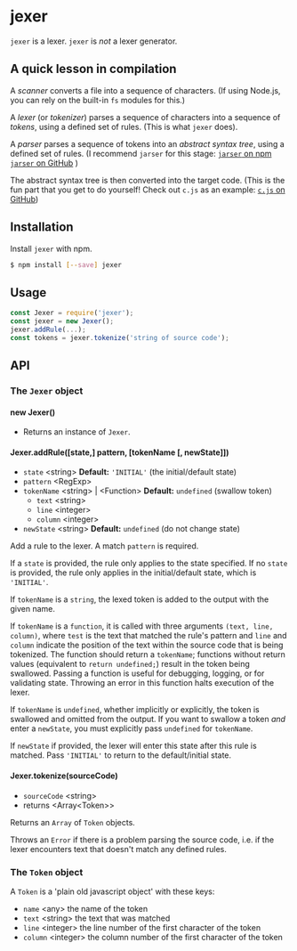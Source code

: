 # jexer

`jexer` is a lexer. `jexer` is _not_ a lexer generator.

## A quick lesson in compilation

A _scanner_ converts a file into a sequence of characters. (If using Node.js,
you can rely on the built-in `fs` modules for this.)

A _lexer_ (or _tokenizer_) parses a sequence of characters into a sequence of
_tokens_, using a defined set of rules. (This is what `jexer` does).

A _parser_ parses a sequence of tokens into an _abstract syntax tree_, using a
defined set of rules. (I recommend `jarser` for this stage: 
[`jarser` on npm](https://npmjs.com/jarser)
[`jarser` on GitHub](https://github.com/MichaelBuhler/jarser) )

The abstract syntax tree is then converted into the target code. (This is the
fun part that you get to do yourself! Check out `c.js` as an example:
[`c.js` on GitHub](https://github.com/MichaelBuhler/c.js))

## Installation

Install `jexer` with npm.

```bash
$ npm install [--save] jexer
```

## Usage

```js
const Jexer = require('jexer');
const jexer = new Jexer();
jexer.addRule(...);
const tokens = jexer.tokenize('string of source code');
```

## API

### The `Jexer` object

#### new Jexer()

* Returns an instance of `Jexer`.

#### Jexer.addRule([state,] pattern, [tokenName [, newState]])

* `state` \<string> **Default:** `'INITIAL'` (the initial/default state)
* `pattern` \<RegExp>
* `tokenName` \<string> | \<Function> **Default:** `undefined` (swallow token)
  * `text` \<string>
  * `line` \<integer>
  * `column`  \<integer>
* `newState` \<string> **Default:** `undefined` (do not change state)

Add a rule to the lexer. A match `pattern` is required.

If a `state` is provided, the rule only applies to the state specified. If no
`state` is provided, the rule only applies in the initial/default state, which
is `'INITIAL'`.

If `tokenName` is a `string`, the lexed token is added to the output with the
given name.

If `tokenName` is a `function`, it is called with three arguments `(text, line,
column)`, where `test` is the text that matched the rule's pattern and `line`
and `column` indicate the position of the text within the source code that is
being tokenized. The function should return a `tokenName`; functions without
return values (equivalent to `return undefined;`) result in the token being
swallowed. Passing a function is useful for debugging, logging, or for
validating state. Throwing an error in this function halts execution of the
lexer.

If `tokenName` is `undefined`, whether implicitly or explicitly,
the token is swallowed and omitted from the output. If you want to swallow a
token _and_ enter a `newState`, you must explicitly pass `undefined` for
`tokenName`.

If `newState` if provided, the lexer will enter this state after this rule is
matched. Pass `'INITIAL'` to return to the default/initial state.

#### Jexer.tokenize(sourceCode)

* `sourceCode` \<string>
* returns \<Array\<Token>>

Returns an `Array` of `Token` objects.

Throws an `Error` if there is a problem parsing the source code, i.e. if the
lexer encounters text that doesn't match any defined rules.

### The `Token` object

A `Token` is a 'plain old javascript object' with these keys:

* `name` \<any> the name of the token
* `text` \<string> the text that was matched
* `line` \<integer> the line number of the first character of the token
* `column` \<integer> the column number of the first character of the token

